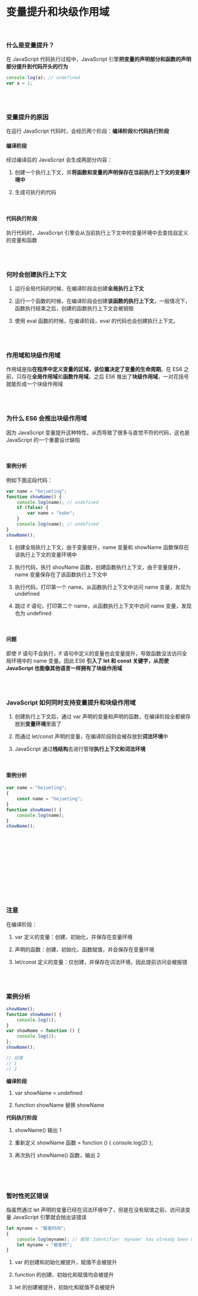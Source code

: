 # 变量提升和块级作用域

</br>

### 什么是变量提升？

在 JavaScript 代码执行过程中，JavaScript 引擎**把变量的声明部分和函数的声明部分提升到代码开头的行为**

```javascript
console.log(a); // undefined
var a = 1;
```

</br>
</br>

### 变量提升的原因

在运行 JavaScript 代码时，会经历两个阶段：**编译阶段**和**代码执行阶段**

#### 编译阶段

经过编译后的 JavaScript 会生成两部分内容：

1. 创建一个执行上下文，并**将函数和变量的声明保存在当前执行上下文的变量环境中**

2. 生成可执行的代码

</br>

#### 代码执行阶段

执行代码时，JavaScript 引擎会从当前执行上下文中的变量环境中去查找自定义的变量和函数

</br>
</br>

### 何时会创建执行上下文

1. 运行全局代码的时候，在编译阶段会创建**全局执行上下文**

2. 运行一个函数的时候，在编译阶段会创建**该函数的执行上下文**，一般情况下，函数执行结束之后，创建的函数执行上下文会被销毁

3. 使用 eval 函数的时候，在编译阶段，eval 的代码也会创建执行上下文。

</br>
</br>

### 作用域和块级作用域

作用域是指**在程序中定义变量的区域，该位置决定了变量的生命周期**。在 ES6 之前，只存在**全局作用域**和**函数作用域**，之后 ES6 推出了**块级作用域**，一对花括号就能形成一个块级作用域

</br>
</br>

### 为什么 ES6 会推出块级作用域

因为 JavaScript 变量提升这种特性，从而导致了很多与直觉不符的代码，这也是 JavaScript 的一个重要设计缺陷

</br>

#### 案例分析

例如下面这段代码：

```javascript
var name = "hejueting";
function showName() {
    console.log(name); // undefined
    if (false) {
        var name = "kobe";
    }
    console.log(name); // undefined
}
showName();
```

1. 创建全局执行上下文，由于变量提升，name 变量和 showName 函数保存在该执行上下文的变量环境中

2. 执行代码，执行 shouName 函数，创建函数执行上下文，由于变量提升，name 变量保存在了该函数执行上下文中

3. 执行代码，打印第一个 name，从函数执行上下文中访问 name 变量，发现为 undefined

4. 跳过 if 语句，打印第二个 name，从函数执行上下文中访问 name 变量，发现也为 undefined

</br>

#### 问题

即使 if 语句不会执行，if 语句中定义的变量也会变量提升，导致函数没法访问全局环境中的 name 变量。因此 ES6 **引入了 let 和 const 关键字，从而使 JavaScript 也能像其他语言一样拥有了块级作用域**

</br>
</br>

### JavaScript 如何同时支持变量提升和块级作用域

1. 创建执行上下文后，通过 var 声明的变量和声明的函数，在编译阶段全都被存放到**变量环境**里面了

2. 而通过 let/const 声明的变量，在编译阶段则会被存放到**词法环境**中

3. JavaScript 通过**栈结构**去进行管理**执行上下文和词法环境**

</br>

#### 案例分析

```javascript
var name = "hejueting";
{
    const name = "hejueting";
}
function showName() {
    console.log(name);
}
showName();
```

</br>
</br>

</br>
</br>
</br>
</br>
</br>
</br>
</br>
</br>

### 注意

在编译阶段：

1. var 定义的变量：创建、初始化，并保存在变量环境

2. 声明的函数：创建、初始化、函数赋值，并会保存在变量环境

3. let/const 定义的变量：仅创建，并保存在词法环境，因此提前访问会被报错

</br>
</br>

### 案例分析

```javascript
showName();
function showName() {
    console.log(1);
}
var showName = function () {
    console.log(2);
};
showName();

// 结果
// 1
// 2
```

**编译阶段**

1. var showName = undefined

2. function showName 替换 showName

**代码执行阶段**

1. showName() 输出 1

2. 重新定义 showName 函数 = function () { console.log(2) };

3. 再次执行 showName() 函数，输出 2

</br>
</br>
</br>

### 暂时性死区错误

指虽然通过 let 声明的变量已经在词法环境中了，但是在没有赋值之前，访问该变量 JavaScript 引擎就会抛出该错误

```javascript
let myname = "极客时间";
{
    console.log(myname); // 报错：Identifier 'myname' has already been declared
    let myname = "极客邦";
}
```

1. var 的创建和初始化被提升，赋值不会被提升

2. function 的创建、初始化和赋值均会被提升

3. let 的创建被提升，初始化和赋值不会被提升

</br>
</br>
